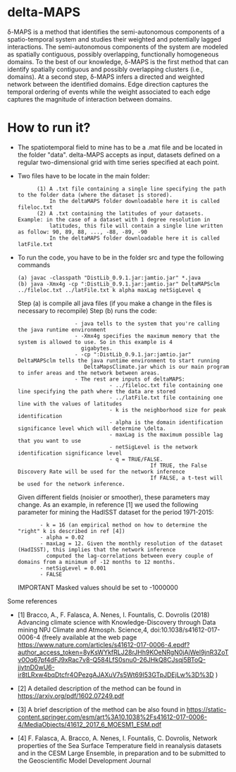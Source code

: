 # delta-MAPS
δ-MAPS is a method that identifies the semi-autonomous components of a spatio-temporal system and studies their weighted and potentially lagged interactions. The semi-autonomous components of the system are modeled as spatially contiguous, possibly overlapping, functionally homogeneous domains. To the best of our knowledge, δ-MAPS is the first method that can identify spatially contiguous and possibly overlapping clusters (i.e., domains). At a second step, δ-MAPS infers a directed and weighted network between the identified domains. Edge direction captures the temporal ordering of events while the weight associated to each edge captures the magnitude of interaction between domains.

# How to run it?

- The spatiotemporal field to mine has to be a .mat file and be located in the folder "data". delta-MAPS accepts as input,   datasets defined on a regular two-dimensional grid with time series specified at each point. 

- Two files have to be locate in the main folder:

            (1) A .txt file containing a single line specifying the path to the folder data (where the dataset is stored).              
                In the deltaMAPS folder downloadable here it is called fileloc.txt              
            (2) A .txt containing the latitudes of your datasets. Example: in the case of a dataset with 1 degree resolution in
                latitudes, this file will contain a single line written as follow: 90, 89, 88, ..., -88, -89, -90
                In the deltaMAPS folder downloadable here it is called latFile.txt

- To run the code, you have to be in the folder src and type the following commands

      (a) javac -classpath "DistLib_0.9.1.jar:jamtio.jar" *.java
      (b) java -Xmx4g -cp ":DistLib_0.9.1.jar:jamtio.jar" DeltaMAPSclm ../fileloc.txt ../latFile.txt k alpha maxLag netSigLevel q 
  
  Step (a) is compile all java files (if you make a change in the files is necessary to recompile)
  Step (b) runs the code:
  
                        - java tells to the system that you're calling the java runtime environment
                        - -Xmx4g specifies the maximum memory that the system is allowed to use. So in this example is 4
                          gigabytes.
                        - -cp ":DistLib_0.9.1.jar:jamtio.jar" DeltaMAPSclm tells the java runtime environment to start running  
                           DeltaMapsClimate.jar which is our main program to infer areas and the network between areas. 
                        - The rest are inputs of deltaMAPS:
                                   - ../fileloc.txt file containing one line specifying the path where the data are stored
                                   - ../latFile.txt file containing one line with the values of latitudes
                                   - k is the neighborhood size for peak identification
                                   - alpha is the domain identification significance level which will determine \delta.                                     
                                   - maxLag is the maximum possible lag that you want to use 
                                   - netSigLevel is the network identification significance level 
                                   - q = TRUE/FALSE. 
                                                If TRUE, the False Discovery Rate will be used for the network inference
                                                If FALSE, a t-test will be used for the network inference.
                                 
                                   
                                   
  Given different fields (noisier or smoother), these parameters may change.
  As an example, in reference [1] we used the following parameter for mining the HadISST dataset for the period 1971-2015:
             
             - k = 16 (an empirical method on how to determine the "right" k is described in ref [4])
             - alpha = 0.02
             - maxLag = 12. Given the monthly resolution of the dataset (HadISST), this implies that the network inference 
               computed the lag-correlations between every couple of domains from a minimum of -12 months to 12 months.
             - netSigLevel = 0.001  
             - FALSE
  
  IMPORTANT
  Masked values should be set to -1000000
                                                                                                   
                 
Some references

- [1] Bracco, A., F. Falasca, A. Nenes, I. Fountalis, C. Dovrolis (2018)
Advancing climate science with Knowledge-Discovery through Data mining
NPJ Climate and Atmosph. Science,4, doi:10.1038/s41612-017-0006-4 (freely available at the web page https://www.nature.com/articles/s41612-017-0006-4.epdf?author_access_token=8yKsWYkfRLJ28rJHh9KOeNRgN0jAjWel9jnR3ZoTv0Oq67pf4dFJ9xRac7v8-Q584LfS0snu0-26JHkQ8CJsqj5BToQ-jjytnD0wU6-ir8tLRxw4bqDtcfr4OPezgAJAXuV7s5Wt69I53GTpJDEjLw%3D%3D )

- [2] A detailed description of the method can be found in https://arxiv.org/pdf/1602.07249.pdf 

- [3] A brief description of the method can be also found in https://static-content.springer.com/esm/art%3A10.1038%2Fs41612-017-0006-4/MediaObjects/41612_2017_6_MOESM1_ESM.pdf

- [4] F. Falasca, A. Bracco, A. Nenes, I. Fountalis, C. Dovrolis, Network properties of the Sea Surface Temperature field in reanalysis datasets and in the CESM Large Ensemble, in preparation and to be submitted to the Geoscientific Model Development Journal
